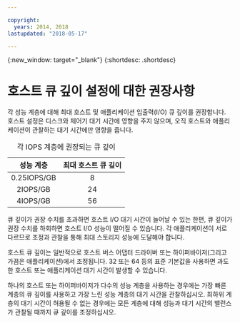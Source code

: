```yaml
---

copyright:
  years: 2014, 2018
lastupdated: "2018-05-17"

---
```

{:new_window: target="_blank"}
{:shortdesc: .shortdesc}

# 호스트 큐 깊이 설정에 대한 권장사항

각 성능 계층에 대해 최대 호스트 및 애플리케이션 입출력(I/O) 큐 깊이를 권장합니다. 호스트 설정은 디스크와 제어기 대기 시간에 영향을 주지 않으며, 오직 호스트와 애플리케이션이 관찰하는 대기 시간에만 영향을 줍니다.

<table align="center">
  <caption>각 IOPS 계층에 권장되는 큐 깊이</caption>
        <thead>
	    <tr>
		<th>성능 계층</th>
		<th>최대 호스트 큐 깊이</th>
	    </tr>
	</thead>
	<tbody>
   	    <tr>
		<td style="text-align: center; vertical-align: middle;">0.25IOPS/GB</td>
		<td style="text-align: center; vertical-align: middle;">8</td>
	    </tr>
	    <tr>
		<td style="text-align: center; vertical-align: middle;">2IOPS/GB</td>
		<td style="text-align: center; vertical-align: middle;">24</td>
	    </tr>
	    <tr>
		<td style="text-align: center; vertical-align: middle;">4IOPS/GB</td>
		<td style="text-align: center; vertical-align: middle;">56</td>
            </tr>
         </tbody>
</table>

큐 깊이가 권장 수치를 초과하면 호스트 I/O 대기 시간이 늘어날 수 있는 한편, 큐 깊이가 권장 수치를 하회하면 호스트 I/O 성능이 떨어질 수 있습니다. 각 애플리케이션이 서로 다르므로 조정과 관찰을 통해 최대 스토리지 성능에 도달해야 합니다.

호스트 큐 깊이는 일반적으로 호스트 버스 어댑터 드라이버 또는 하이퍼바이저(그리고 가끔은 애플리케이션)에서 조정됩니다. 32 또는 64 등의 표준 기본값을 사용하면 과도한 호스트 또는 애플리케이션 대기 시간이 발생할 수 있습니다.

하나의 호스트 또는 하이퍼바이저가 다수의 성능 계층을 사용하는 경우에는 가장 빠른 계층의 큐 깊이를 사용하고 가장 느린 성능 계층의 대기 시간을 관찰하십시오. 최하위 계층의 대기 시간이 허용될 수 없는 경우에는 모든 계층에 대해 성능과 대기 시간의 밸런스가 관찰될 때까지 큐 깊이를 조정하십시오.
